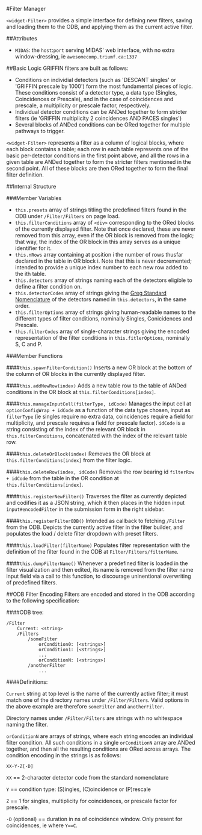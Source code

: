 #Filter Manager

`<widget-Filter>` provides a simple interface for defining new filters, saving and loading them to the ODB, and applying them as the current active filter.

##Attributes

 - `MIDAS`: the `host`:`port` serving MIDAS' web interface, with no extra window-dressing, ie `awesomecomp.triumf.ca:1337`

##Basic Logic
GRIFFIN filters are built as follows: 
 - Conditions on individial detectors (such as 'DESCANT singles' or 'GRIFFIN prescale by 1000') form the most fundamental pieces of logic.  These conditions consist of a detector type, a data type (Singles, Coincidences or Prescale), and in the case of coincidences and prescale, a multiplicity or prescale factor, respectively.
 - Individual detector conditions can be ANDed together to form stricter filters (ie 'GRIFFIN multiplicity 2 coincidences AND PACES singles')
 - Several blocks of ANDed conditions can be ORed together for multiple pathways to trigger.

 `<widget-Filter>` represents a filter as a column of logical blocks, where each block contains a table; each row in each table represents one of the basic per-detector conditions in the first point above, and all the rows in a given table are ANDed together to form the stricter filters mentioned in the second point.  All of these blocks are then ORed together to form the final filter definition.

##Internal Structure

###Member Variables
 - `this.presets` array of strings titling the predefined filters found in the ODB under `/Filter/Filters` on page load.
 - `this.filterConditions` array of `<div>` corresponding to the ORed blocks of the currently displayed filter.  Note that once declared, these are never removed from this array, even if the OR block is removed from the logic; that way, the index of the OR block in this array serves as a unique identifier for it.
 - `this.nRows` array containing at position i the number of rows thusfar declared in the table in OR block i.  Note that this is never decremented; intended to provide a unique index number to each new row added to the ith table.
 - `this.detectors` array of strings naming each of the detectors eligible to define a filter condition on.
 - `this.detectorCodes` array of strings giving the [Greg Standard Nomenclature](https://www.triumf.info/wiki/tigwiki/index.php/Detector_Nomenclature) of the detectors named in `this.detectors`, in the same order.
 - `this.filterOptions` array of strings giving human-readable names to the different types of filter conditions, nominally Singles, Conicidences and Prescale.
 - `this.filterCodes` array of single-character strings giving the encoded representation of the filter conditions in `this.fitlerOptions`, nominally S, C and P.


###Member Functions

####`this.spawnFilterCondition()`
Inserts a new OR block at the bottom of the column of OR blocks in the currently displayed filter.

####`this.addNewRow(index)`
Adds a new table row to the table of ANDed conditions in the OR block at `this.filterConditions[index]`.

####`this.manageInputCell(filterType, idCode)`
Manages the input cell at `optionConfigWrap + idCode` as a function of the data type chosen, input as `filterType` (ie singles require no extra data, coincidences require a field for multiplicity, and prescale requires a field for prescale factor).  `idCode` is a string consisting of the index of the relevant OR block in `this.filterConditions`, concatenated with the index of the relevant table row.

####`this.deleteOrBlock(index)`
Removes the OR block at `this.filterConditions[index]` from the filter logic.

####`this.deleteRow(index, idCode)`
Removes the row bearing id `filterRow + idCode` from the table in the OR condition at `this.filterConditions[index]`.

####`this.registerNewFilter()`
Traverses the filter as currently depicted and codifies it as a JSON string, which it then places in the hidden input `input#encodedFilter` in the submission form in the right sidebar.

####`this.registerFilterODB()`
Intended as callback to fetching `/Filter` from the ODB.  Depicts the currently active filter in the filter builder, and populates the load / delete filter dropdown with preset filters.

####`this.loadFilter(filterName)`
Populates filter representation with the definition of the filter found in the ODB at `Filter/Filters/filterName`.

####`this.dumpFilterName()`
Whenever a predefined filter is loaded in the filter visualization and then edited, its name is removed from the filter name input field via a call to this function, to discourage uninentional overwriting of predefined filters.


##ODB Filter Encoding
Filters are encoded and stored in the ODB according to the following specification:

####ODB tree:

```
/Filter
    Current: <string>
    /Filters
        /someFilter
            orCondition0: [<strings>]
            orCondition1: [<strings>]
            ...
            orConditionN: [<strings>]
        /anotherFilter
            ...
```

####Definitions:

`Current` string at top level is the name of the currently active filter; it must match one of the directory names under `/Filter/Filters`.  Valid options in the above example are therefore `someFilter` and `anotherFilter`.

Directory names under `/Filter/Filters` are strings with no whitespace naming the filter.

`orConditionN` are arrays of strings, where each string encodes an individual filter condition.  All such conditions in a single `orConditionN` array are ANDed together, and then all the resulting conditions are ORed across arrays.  The condition encoding in the strings is as follows:

`XX-Y-Z[-D]`

`XX` == 2-character detector code from the standard nomenclature

`Y` == condition type: (S)ingles, (C)oincidence or (P)rescale

`Z` == 1 for singles, multiplicity for coincidences, or prescale factor for prescale.

`-D` (optional) == duration in ns of coincidence window.  Only present for coincidences, ie where `Y==C`.
